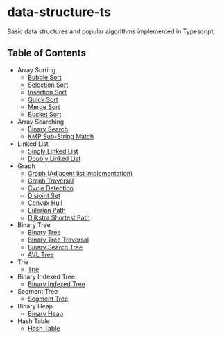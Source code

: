# data-structure-ts

Basic data structures and popular algorithms implemented in Typescript.

## Table of Contents

- Array Sorting
  - [Bubble Sort](./array/sorting/bubble-sort.ts)
  - [Selection Sort](./array/sorting/selection-sort.ts)
  - [Insertion Sort](./array/sorting/insertion-sort.ts)
  - [Quick Sort](./array/sorting/quick-sort.ts)
  - [Merge Sort](./array/sorting/merge-sort.ts)
  - [Bucket Sort](./array/sorting/bucket-sort.ts)
- Array Searching
  - [Binary Search](./array/search/binary-search.ts)
  - [KMP Sub-String Match](./array/search/kmp-search.ts)
- Linked List
  - [Singly Linked List](./linked-list/singly-linked-list.ts)
  - [Doubly Linked List](./linked-list/doubly-linked-list.ts)
- Graph
  - [Graph (Adjacent list implementation)](./graph/graph.ts)
  - [Graph Traversal](./graph/traversal.ts)
  - [Cycle Detection](./graph/detect-cycle.ts)
  - [Disjoint Set](./graph/disjoint-set.ts)
  - [Convex Hull](./graph/convex-hull.ts)
  - [Eulerian Path](./graph/eulerian-path.ts)
  - [Dijkstra Shortest Path](./graph/dijkstra-shortest-path.ts)
- Binary Tree
  - [Binary Tree](./binary-tree/binary-tree.ts)
  - [Binary Tree Traversal](./binary-tree/traversal.ts)
  - [Binary Search Tree](./binary-tree/binary-search-tree.ts)
  - [AVL Tree](./binary-tree/avl-tree.ts)
- Trie
  - [Trie](./trie/trie.ts)
- Binary Indexed Tree
  - [Binary Indexed Tree](./binary-indexed-tree/binary-indexed-tree.ts)
- Segment Tree
  - [Segment Tree](./segment-tree/segment-tree.ts)
- Binary Heap
  - [Binary Heap](./binary-heap/binary-heap.ts)
- Hash Table
  - [Hash Table](./hash-table/hash-table.ts)
